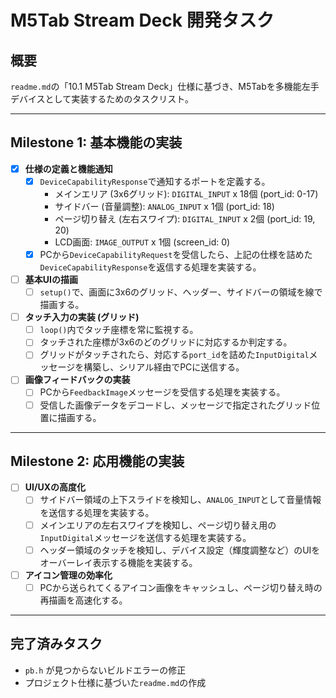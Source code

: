 # M5Tab Stream Deck 開発タスク

## 概要

`readme.md`の「10.1 M5Tab Stream Deck」仕様に基づき、M5Tabを多機能左手デバイスとして実装するためのタスクリスト。

---

## Milestone 1: 基本機能の実装

- [x] **仕様の定義と機能通知**
    - [x] `DeviceCapabilityResponse`で通知するポートを定義する。
        - メインエリア (3x6グリッド): `DIGITAL_INPUT` x 18個 (port_id: 0-17)
        - サイドバー (音量調整): `ANALOG_INPUT` x 1個 (port_id: 18)
        - ページ切り替え (左右スワイプ): `DIGITAL_INPUT` x 2個 (port_id: 19, 20)
        - LCD画面: `IMAGE_OUTPUT` x 1個 (screen_id: 0)
    - [x] PCから`DeviceCapabilityRequest`を受信したら、上記の仕様を詰めた`DeviceCapabilityResponse`を返信する処理を実装する。

- [ ] **基本UIの描画**
    - [ ] `setup()`で、画面に3x6のグリッド、ヘッダー、サイドバーの領域を線で描画する。

- [ ] **タッチ入力の実装 (グリッド)**
    - [ ] `loop()`内でタッチ座標を常に監視する。
    - [ ] タッチされた座標が3x6のどのグリッドに対応するか判定する。
    - [ ] グリッドがタッチされたら、対応する`port_id`を詰めた`InputDigital`メッセージを構築し、シリアル経由でPCに送信する。

- [ ] **画像フィードバックの実装**
    - [ ] PCから`FeedbackImage`メッセージを受信する処理を実装する。
    - [ ] 受信した画像データをデコードし、メッセージで指定されたグリッド位置に描画する。

---

## Milestone 2: 応用機能の実装

- [ ] **UI/UXの高度化**
    - [ ] サイドバー領域の上下スライドを検知し、`ANALOG_INPUT`として音量情報を送信する処理を実装する。
    - [ ] メインエリアの左右スワイプを検知し、ページ切り替え用の`InputDigital`メッセージを送信する処理を実装する。
    - [ ] ヘッダー領域のタッチを検知し、デバイス設定（輝度調整など）のUIをオーバーレイ表示する機能を実装する。

- [ ] **アイコン管理の効率化**
    - [ ] PCから送られてくるアイコン画像をキャッシュし、ページ切り替え時の再描画を高速化する。

---

## 完了済みタスク

- `pb.h` が見つからないビルドエラーの修正
- プロジェクト仕様に基づいた`readme.md`の作成